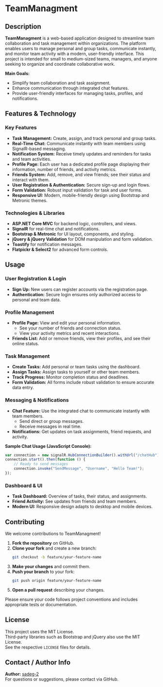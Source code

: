 # TeamManagment

## Description

**TeamManagment** is a web-based application designed to streamline team collaboration and task management within organizations. The platform enables users to manage personal and group tasks, communicate instantly, and monitor team activity with a modern, user-friendly interface. This project is intended for small to medium-sized teams, managers, and anyone seeking to organize and coordinate collaborative work.

**Main Goals:**
- Simplify team collaboration and task assignment.
- Enhance communication through integrated chat features.
- Provide user-friendly interfaces for managing tasks, profiles, and notifications.

## Features & Technology

### Key Features
- **Task Management:** Create, assign, and track personal and group tasks.
- **Real-Time Chat:** Communicate instantly with team members using SignalR-based messaging.
- **Notification System:** Receive timely updates and reminders for tasks and team activities.
- **Profile Page:** Each user has a dedicated profile page displaying their information, number of friends, and activity metrics.
- **Friends System:** Add, remove, and view friends; see their status and interact with them.
- **User Registration & Authentication:** Secure sign-up and login flows.
- **Form Validation:** Robust input validation for task and user forms.
- **Responsive UI:** Modern, mobile-friendly design using Bootstrap and Metronic themes.

### Technologies & Libraries
- **ASP.NET Core MVC** for backend logic, controllers, and views.
- **SignalR** for real-time chat and notifications.
- **Bootstrap & Metronic** for UI layout, components, and styling.
- **jQuery & jQuery Validation** for DOM manipulation and form validation.
- **Toastify** for notification messages.
- **Flatpickr & Select2** for advanced form controls.

## Usage

### User Registration & Login
- **Sign Up:** New users can register accounts via the registration page.
- **Authentication:** Secure login ensures only authorized access to personal and team data.

### Profile Management
- **Profile Page:** View and edit your personal information.
    - See your number of friends and connection status.
    - View your activity metrics and recent interactions.
- **Friends List:** Add or remove friends, view their profiles, and see their online status.

### Task Management
- **Create Tasks:** Add personal or team tasks using the dashboard.
- **Assign Tasks:** Assign tasks to yourself or other team members.
- **Track Progress:** Monitor completion status and deadlines.
- **Form Validation:** All forms include robust validation to ensure accurate data entry.

### Messaging & Notifications
- **Chat Feature:** Use the integrated chat to communicate instantly with team members.
    - Send direct or group messages.
    - Receive messages in real time.
- **Notifications:** Get updates on task assignments, friend requests, and activity.

**Sample Chat Usage (JavaScript Console):**
```javascript
var connection = new signalR.HubConnectionBuilder().withUrl("/chatHub").build();
connection.start().then(function () {
    // Ready to send messages
    connection.invoke("SendMessage", "Username", "Hello Team!");
});
```

### Dashboard & UI
- **Task Dashboard:** Overview of tasks, their status, and assignments.
- **Friend Activity:** See updates from friends and team members.
- **Modern UI:** Responsive design adapts to desktop and mobile devices.

## Contributing

We welcome contributions to TeamManagment!

1. **Fork the repository** on GitHub.
2. **Clone your fork** and create a new branch:
   ```bash
   git checkout -b feature/your-feature-name
   ```
3. **Make your changes** and commit them.
4. **Push your branch** to your fork:
   ```bash
   git push origin feature/your-feature-name
   ```
5. **Open a pull request** describing your changes.

Please ensure your code follows project conventions and includes appropriate tests or documentation.

## License

This project uses the MIT License.  
Third-party libraries such as Bootstrap and jQuery also use the MIT License.  
See the respective `LICENSE` files for details.

## Contact / Author Info

**Author:** [sadeg-2](https://github.com/sadeg-2)  
For questions or suggestions, please contact via GitHub.
